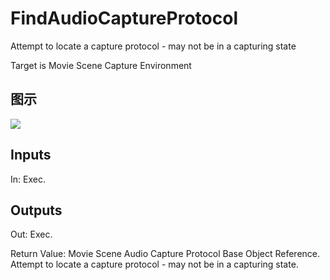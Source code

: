 # FindAudioCaptureProtocol

Attempt to locate a capture protocol - may not be in a capturing state

Target is Movie Scene Capture Environment

## 图示

![]($-20221218-18164190.png)

## Inputs

In: Exec.  

## Outputs

Out: Exec.

Return Value: Movie Scene Audio Capture Protocol Base Object Reference. Attempt to locate a capture protocol - may not be in a capturing state.

